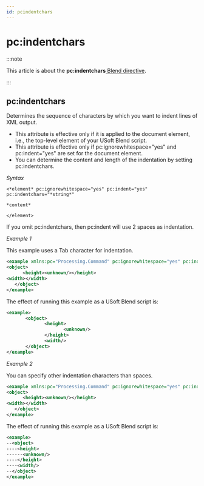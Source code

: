 ```yaml
---
id: pcindentchars
---
```


# pc:indentchars




:::note

This article is about the **pc:indentchars**[ Blend directive](/docs/Repositories/Blend_directives).

:::

## **pc:indentchars**

Determines the sequence of characters by which you want to indent lines of XML output.

- This attribute is effective only if it is applied to the document element, i.e., the top-level element of your USoft Blend script.
- This attribute is effective only if pc:ignorewhitespace="yes" and pc:indent="yes" are set for the document element.
- You can determine the content and length of the indentation by setting pc:indentchars.

*Syntax*

```
<*element* pc:ignorewhitespace="yes" pc:indent="yes" pc:indentchars="*string*"

*content*

</element>
```

If you omit pc:indentchars, then pc:indent will use 2 spaces as indentation.

*Example 1*

This example uses a Tab character for indentation.

```xml
<example xmlns:pc="Processing.Command" pc:ignorewhitespace="yes" pc:indent="yes" pc:indentchars="&#9;" >
<object>
      <height><unknown/></height>
<width></width>
   </object>
</example>
```

The effect of running this example as a USoft Blend script is:

```xml
<example>
       <object>
              <height>
                     <unknown/>
              </height>
              <width/>
       </object>
</example>
```

*Example 2*

You can specify other indentation characters than spaces.

```xml
<example xmlns:pc="Processing.Command" pc:ignorewhitespace="yes" pc:indent="yes" pc:indentchars="--" >
<object>
      <height><unknown/></height>
<width></width>
   </object>
</example>
```

The effect of running this example as a USoft Blend script is:

```xml
<example>
--<object>
----<height>
------<unknown/>
----</height>
----<width/>
--</object>
</example>
```

 